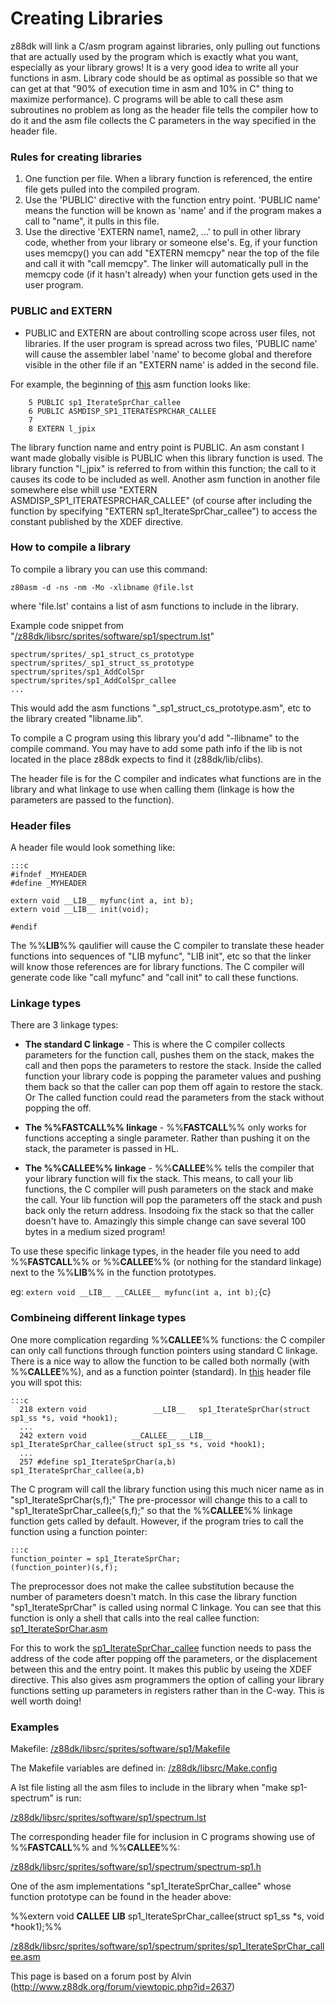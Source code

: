 # Creating Libraries

z88dk will link a C/asm program against libraries, only pulling out functions that are actually used by the program which is exactly what you want, especially as your library grows! It is a very good idea to write all your functions in asm. Library code should be as optimal as possible so that we can get at that "90% of execution time in asm and 10% in C" thing to maximize performance). C programs will be able to call these asm subroutines no problem as long as the header file tells the compiler how to do it and the asm file collects the C parameters in the way specified in the header file.

### Rules for creating libraries

 1.  One function per file.  When a library function is referenced, the entire file gets pulled into the compiled program.
 2.  Use the 'PUBLIC' directive with the function entry point. 'PUBLIC name' means the function will be known as 'name' and if the program makes a call to "name", it pulls in this file.
 3.  Use the directive 'EXTERN name1, name2, ...' to pull in other library code, whether from your library or someone else's.  Eg, if your function uses memcpy() you can add "EXTERN memcpy" near the top of the file and call it with "call memcpy".  The linker will automatically pull in the memcpy code (if it hasn't already) when your function gets used in the user program.

### PUBLIC and EXTERN


*  PUBLIC and EXTERN are about controlling scope across user files, not libraries.  If the user program is spread across two files, 'PUBLIC name' will cause the assembler label 'name' to become global and therefore visible in the other file if an "EXTERN name' is added in the second file.

For example, the beginning of [this](https://raw.githubusercontent.com/z88dk/z88dk/master/libsrc/sprites/software/sp1/spectrum/sprites/sp1_IterateSprChar_callee.asm?view=markup) asm function looks like:

	
	    5 PUBLIC sp1_IterateSprChar_callee
	    6 PUBLIC ASMDISP_SP1_ITERATESPRCHAR_CALLEE
	    7 
	    8 EXTERN l_jpix


The library function name and entry point is PUBLIC.
An asm constant I want made globally visible is PUBLIC when this library function is used.
The library function "l_jpix" is referred to from within this function; the call to it causes its code to be included as well.
Another asm function in another file somewhere else whill use "EXTERN ASMDISP_SP1_ITERATESPRCHAR_CALLEE" (of course after including the function by specifying "EXTERN sp1_IterateSprChar_callee") to access the constant published by the XDEF directive.

### How to compile a library

To compile a library you can use this command:

	
	z80asm -d -ns -nm -Mo -xlibname @file.lst


where 'file.lst' contains a list of asm functions to include in the library.

Example code snippet from "[/z88dk/libsrc/sprites/software/sp1/spectrum.lst](https://raw.githubusercontent.com/z88dk/z88dk/master/libsrc/sprites/software/sp1/spectrum.lst?view=markup)"

	
	spectrum/sprites/_sp1_struct_cs_prototype
	spectrum/sprites/_sp1_struct_ss_prototype
	spectrum/sprites/sp1_AddColSpr
	spectrum/sprites/sp1_AddColSpr_callee
	...


This would add the asm functions "_sp1_struct_cs_prototype.asm", etc to the library created "libname.lib".


To compile a C program using this library you'd add "-llibname" to the compile command.  You may have to add some path info if the lib is not located in the place z88dk expects to find it (z88dk/lib/clibs).


The header file is for the C compiler and indicates what functions are in the library and what linkage to use when calling them (linkage is how the parameters are passed to the function).

### Header files

A header file would look something like:

	:::c
	#ifndef _MYHEADER
	#define _MYHEADER
	
	extern void __LIB__ myfunc(int a, int b);
	extern void __LIB__ init(void);
	
	#endif



The %%__LIB__%% qaulifier will cause the C compiler to translate these header functions into sequences of "LIB myfunc", "LIB init", etc so that the linker will know those references are for library functions.  The C compiler will generate code like "call myfunc" and "call init" to call these functions.

### Linkage types

There are 3 linkage types:

*  **The standard C linkage** - This is where the C compiler collects parameters for the function call, pushes them on the stack, makes the call and then pops the parameters to restore the stack.  Inside the called function your library code is popping the parameter values and pushing them back so that the caller can pop them off again to restore the stack. Or The called function could read the parameters from the stack without popping the off.

*  **The %%__FASTCALL__%% linkage** - %%__FASTCALL__%% only works for functions accepting a single parameter.  Rather than pushing it on the stack, the parameter is passed in HL.

*  **The %%__CALLEE__%% linkage** - %%__CALLEE__%% tells the compiler that your library function will fix the stack.  This means, to call your lib functions, the C compiler will push parameters on the stack and make the call.  Your lib function will pop the parameters off the stack and push back only the return address. Insodoing fix the stack so that the caller doesn't have to.  Amazingly this simple change can save several 100 bytes in a medium sized program!

To use these specific linkage types, in the header file you need to add  %%__FASTCALL__%% or %%__CALLEE__%% (or nothing for the standard linkage) next to the %%__LIB__%% in the function prototypes.

eg:
`extern void __LIB__ __CALLEE__ myfunc(int a, int b);`{c}

### Combineing different linkage types

One more complication regarding %%__CALLEE__%% functions: the C compiler can only call functions through function pointers using standard C linkage. There is a nice way to allow the function to be called both normally (with %%__CALLEE__%%), and as a function pointer (standard). In [this](https://raw.githubusercontent.com/z88dk/z88dk/master/libsrc/sprites/software/sp1/spectrum/spectrum-sp1.h?revision=1.1&view=markup) header file you will spot this:

	:::c
	  218 extern void               __LIB__   sp1_IterateSprChar(struct sp1_ss *s, void *hook1);
	  ...
	  242 extern void          __CALLEE__ __LIB__  sp1_IterateSprChar_callee(struct sp1_ss *s, void *hook1);
	  ...
	  257 #define sp1_IterateSprChar(a,b)        sp1_IterateSprChar_callee(a,b)


The C program will call the library function using this much nicer name as in "sp1_IterateSprChar(s,f);"  The pre-processor will change this to a call to "sp1_IterateSprChar_callee(s,f);" so that the %%__CALLEE__%% linkage function gets called by default. However, if the program tries to call the function using a function pointer:

	:::c
	function_pointer = sp1_IterateSprChar;
	(function_pointer)(s,f);


The preprocessor does not make the callee substitution because the number of parameters doesn't match.  In this case the library function "sp1_IterateSprChar" is called using normal C linkage.  You can see that this function is only a shell that calls into the real callee function: [sp1_IterateSprChar.asm](https://raw.githubusercontent.com/z88dk/z88dk/master/libsrc/sprites/software/sp1/spectrum/sprites/sp1_IterateSprChar.asm?view=markup)

For this to work the [sp1_IterateSprChar_callee](https://raw.githubusercontent.com/z88dk/z88dk/master/libsrc/sprites/software/sp1/spectrum/sprites/sp1_IterateSprChar_callee.asm?view=markup) function needs to pass the address of the code after popping off the parameters, or the displacement between this and the entry point. It makes this public by useing the XDEF directive. This also gives asm programmers the option of calling your library functions setting up parameters in registers rather than in the C-way.  This is well worth doing!

### Examples

Makefile:  [/z88dk/libsrc/sprites/software/sp1/Makefile](https://raw.githubusercontent.com/z88dk/z88dk/master/libsrc/sprites/software/sp1/Makefile?view=markup)

The Makefile variables are defined in: [/z88dk/libsrc/Make.config](https://raw.githubusercontent.com/z88dk/z88dk/master/libsrc/Make.config?view=markup)

A lst file listing all the asm files to include in the library when "make sp1-spectrum" is run:

[/z88dk/libsrc/sprites/software/sp1/spectrum.lst](https://raw.githubusercontent.com/z88dk/z88dk/master/libsrc/sprites/software/sp1/spectrum.lst?view=markup)

The corresponding header file for inclusion in C programs showing use of %%__FASTCALL__%% and %%__CALLEE__%%:

[/z88dk/libsrc/sprites/software/sp1/spectrum/spectrum-sp1.h](https://raw.githubusercontent.com/z88dk/z88dk/master/libsrc/sprites/software/sp1/spectrum/spectrum-sp1.h?view=markup)

One of the asm implementations "sp1_IterateSprChar_callee" whose function prototype can be found in the header above:

%%extern void __CALLEE__ __LIB__  sp1_IterateSprChar_callee(struct sp1_ss *s, void *hook1);%%

[/z88dk/libsrc/sprites/software/sp1/spectrum/sprites/sp1_IterateSprChar_callee.asm](https://raw.githubusercontent.com/z88dk/z88dk/master/libsrc/sprites/software/sp1/spectrum/sprites/sp1_IterateSprChar_callee.asm?view=markup)


This page is based on a forum post by Alvin (http://www.z88dk.org/forum/viewtopic.php?id=2637)
